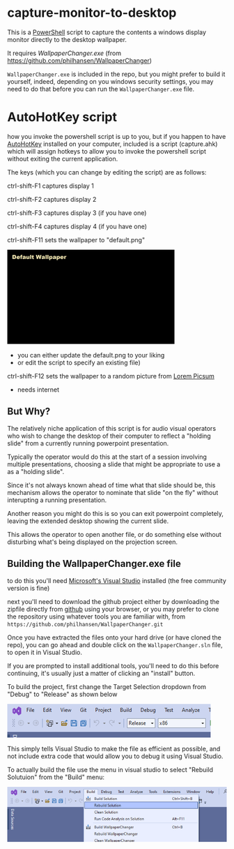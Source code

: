 # capture-monitor-to-desktop

This is a [PowerShell](https://learn.microsoft.com/en-us/powershell/scripting/overview?view=powershell-7.3) script to capture the contents a windows display monitor directly to the desktop wallpaper.

It requires *WallpaperChanger.exe* (from https://github.com/philhansen/WallpaperChanger)

`WallpaperChanger.exe` is included in the repo, but you might prefer to build it yourself, indeed, depending on you windows security settings, you may need to do that before you can run the `WallpaperChanger.exe` file.

AutoHotKey script
===

how you invoke the powershell script is up to you, but if you happen to have [AutoHotKey](https://www.autohotkey.com/) installed on your computer, included is a script (capture.ahk) which will assign hotkeys to allow you to invoke the powershell script without exiting the current application.

The keys (which you can change by editing the script) are as follows:

ctrl-shift-F1 captures display 1

ctrl-shift-F2 captures display 2 

ctrl-shift-F3 captures display 3 (if you have one) 

ctrl-shift-F4 captures display 4 (if you have one) 

ctrl-shift-F11 sets the wallpaper to "default.png"

<img src="./default.png" width="384" height="216">

   - you can either update the default.png to your liking
   - or edit the script to specify an existing file)

   
ctrl-shift-F12 sets the wallpaper to a random picture from [Lorem Picsum](https://picsum.photos/) 

   - needs internet
      
      
      
But Why?
---
The relatively niche application of this script is for audio visual operators who wish to change the desktop of their computer to reflect a "holding slide" from a currently running powerpoint presentation.

Typically the operator would do this at the start of a session involving multiple presentations, choosing a slide that might be appropriate to use a as a "holding slide".

Since it's not always known ahead of time what that slide should be, this mechanism allows the operator to nominate that slide "on the fly" without interupting a running presentation.

Another reason you might do this is so you can exit powerpoint completely, leaving the extended desktop showing the current slide.

This allows the operator to open another file, or do something else without disturbing what's being displayed on the projection screen.


Building the WallpaperChanger.exe file
---
to do this you'll need [Microsoft's Visual Studio](https://visualstudio.microsoft.com/vs/community/) installed (the free community version is fine)

next you'll need to download the github project either by downloading the zipfile directly from [github](https://github.com/philhansen/WallpaperChanger/archive/refs/heads/master.zip) using your browser, or you may prefer to clone the repository using whatever tools you are familiar with, from `https://github.com/philhansen/WallpaperChanger.git`

Once you have extracted the files onto your hard drive (or have cloned the repo), you can go ahead and double click on the `WallpaperChanger.sln` file, to open it in Visual Studio.

If you are prompted to install additional tools, you'll need to do this before continuing, it's usually just a matter of clicking an "install" button.

To build the project, first change the Target Selection dropdown from "Debug" to "Release" as shown below

<img src="vsdropdown.png">

This simply tells Visual Studio to make the file as efficient as possible, and not include extra code that would allow you to debug it using Visual Studio.

To actually build the file use the menu in visual studio to select "Rebuild Solutuion" from the "Build" menu:

<img src="vsmenu.png">
